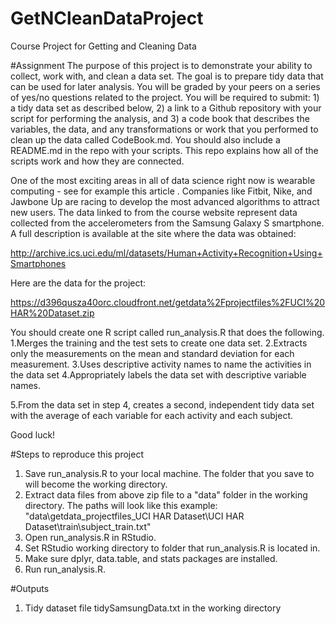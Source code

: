 # GetNCleanDataProject
Course Project for Getting and Cleaning Data

#Assignment
The purpose of this project is to demonstrate your ability to collect, work with, and clean a data set. The goal is to prepare tidy data that can be used for later analysis. You will be graded by your peers on a series of yes/no questions related to the project. You will be required to submit: 1) a tidy data set as described below, 2) a link to a Github repository with your script for performing the analysis, and 3) a code book that describes the variables, the data, and any transformations or work that you performed to clean up the data called CodeBook.md. You should also include a README.md in the repo with your scripts. This repo explains how all of the scripts work and how they are connected.  

One of the most exciting areas in all of data science right now is wearable computing - see for example  this article . Companies like Fitbit, Nike, and Jawbone Up are racing to develop the most advanced algorithms to attract new users. The data linked to from the course website represent data collected from the accelerometers from the Samsung Galaxy S smartphone. A full description is available at the site where the data was obtained: 

http://archive.ics.uci.edu/ml/datasets/Human+Activity+Recognition+Using+Smartphones 

Here are the data for the project: 

https://d396qusza40orc.cloudfront.net/getdata%2Fprojectfiles%2FUCI%20HAR%20Dataset.zip 

 You should create one R script called run_analysis.R that does the following. 
1.Merges the training and the test sets to create one data set.
2.Extracts only the measurements on the mean and standard deviation for each measurement. 
3.Uses descriptive activity names to name the activities in the data set
4.Appropriately labels the data set with descriptive variable names. 

5.From the data set in step 4, creates a second, independent tidy data set with the average of each variable for each activity and each subject.

Good luck!

#Steps to reproduce this project
1. Save run_analysis.R to your local machine. The folder that you save to will become the working directory.
2. Extract data files from above zip file to a "data" folder in the working directory. The paths will look like this example:
        "data\\getdata_projectfiles_UCI HAR Dataset\\UCI HAR Dataset\\train\\subject_train.txt"
3. Open run_analysis.R in RStudio.
4. Set RStudio working directory to folder that run_analysis.R is located in.
5. Make sure dplyr, data.table, and stats packages are installed.
6. Run run_analysis.R.
 
#Outputs
1. Tidy dataset file  tidySamsungData.txt in the working directory

